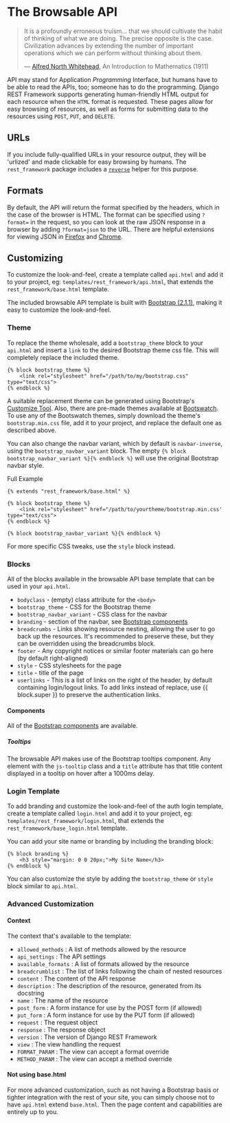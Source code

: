 # The Browsable API

> It is a profoundly erroneous truism... that we should cultivate the habit of thinking of what we are doing. The precise opposite is the case. Civilization advances by extending the number of important operations which we can perform without thinking about them.
>
> &mdash; [Alfred North Whitehead][cite], An Introduction to Mathematics (1911)


API may stand for Application *Programming* Interface, but humans have to be able to read the APIs, too; someone has to do the programming. Django REST Framework supports generating human-friendly HTML output for each resource when the `HTML` format is requested. These pages allow for easy browsing of resources, as well as forms for submitting data to the resources using `POST`, `PUT`, and `DELETE`.

## URLs

If you include fully-qualified URLs in your resource output, they will be 'urlized' and made clickable for easy browsing by humans. The `rest_framework` package includes a [`reverse`][drfreverse] helper for this purpose.


## Formats

By default, the API will return the format specified by the headers, which in the case of the browser is HTML. The format can be specified using `?format=` in the request, so you can look at the raw JSON response in a browser by adding `?format=json` to the URL. There are helpful extensions for viewing JSON in [Firefox][ffjsonview] and [Chrome][chromejsonview].


## Customizing

To customize the look-and-feel, create a template called `api.html` and add it to your project, eg: `templates/rest_framework/api.html`, that extends the `rest_framework/base.html` template.

The included browsable API template is built with [Bootstrap (2.1.1)][bootstrap], making it easy to customize the look-and-feel.

### Theme

To replace the theme wholesale, add a `bootstrap_theme` block to your `api.html` and insert a `link` to the desired Bootstrap theme css file. This will completely replace the included theme.

    {% block bootstrap_theme %}
        <link rel="stylesheet" href="/path/to/my/bootstrap.css" type="text/css">
    {% endblock %}

A suitable replacement theme can be generated using Bootstrap's [Customize Tool][bcustomize]. Also, there are pre-made themes available at [Bootswatch][bswatch]. To use any of the Bootswatch themes, simply download the theme's `bootstrap.min.css` file, add it to your project, and replace the default one as described above.

You can also change the navbar variant, which by default is `navbar-inverse`, using the `bootstrap_navbar_variant` block. The empty `{% block bootstrap_navbar_variant %}{% endblock %}` will use the original Bootstrap navbar style.

Full Example

    {% extends "rest_framework/base.html" %}

    {% block bootstrap_theme %}
        <link rel="stylesheet" href="/path/to/yourtheme/bootstrap.min.css' type="text/css">
    {% endblock %}

    {% block bootstrap_navbar_variant %}{% endblock %}


For more specific CSS tweaks, use the `style` block instead.


### Blocks

All of the blocks available in the browsable API base template that can be used in your `api.html`.

* `bodyclass`                  - (empty) class attribute for the `<body>`
* `bootstrap_theme`            - CSS for the Bootstrap theme
* `bootstrap_navbar_variant`   - CSS class for the navbar
* `branding`                   - section of the navbar, see [Bootstrap components][bcomponentsnav]
* `breadcrumbs`                - Links showing resource nesting, allowing the user to go back up the resources. It's recommended to preserve these, but they can be overridden using the breadcrumbs block.
* `footer`                     - Any copyright notices or similar footer materials can go here (by default right-aligned)
* `style`                      - CSS stylesheets for the page
* `title`                      - title of the page
* `userlinks`                  - This is a list of links on the right of the header, by default containing login/logout links. To add links instead of replace, use {{ block.super }} to preserve the authentication links.

#### Components

All of the [Bootstrap components][bcomponents] are available.

##### Tooltips

The browsable API makes use of the Bootstrap tooltips component. Any element with the `js-tooltip` class and a `title` attribute has that title content displayed in a tooltip on hover after a 1000ms delay.

### Login Template

To add branding and customize the look-and-feel of the auth login template, create a template called `login.html` and add it to your project, eg: `templates/rest_framework/login.html`, that extends the `rest_framework/base_login.html` template.

You can add your site name or branding by including the branding block:

    {% block branding %}
        <h3 style="margin: 0 0 20px;">My Site Name</h3>
    {% endblock %}
    
You can also customize the style by adding the `bootstrap_theme` or `style` block similar to `api.html`.

### Advanced Customization

#### Context

The context that's available to the template:

* `allowed_methods`     : A list of methods allowed by the resource
* `api_settings`        : The API settings
* `available_formats`   : A list of formats allowed by the resource
* `breadcrumblist`      : The list of links following the chain of nested resources
* `content`             : The content of the API response
* `description`         : The description of the resource, generated from its docstring
* `name`                : The name of the resource
* `post_form`           : A form instance for use by the POST form (if allowed)
* `put_form`            : A form instance for use by the PUT form (if allowed)
* `request`             : The request object
* `response`            : The response object
* `version`             : The version of Django REST Framework
* `view`                : The view handling the request
* `FORMAT_PARAM`        : The view can accept a format override
* `METHOD_PARAM`        : The view can accept a method override

#### Not using base.html

For more advanced customization, such as not having a Bootstrap basis or tighter integration with the rest of your site, you can simply choose not to have `api.html` extend `base.html`. Then the page content and capabilities are entirely up to you.

[cite]: http://en.wikiquote.org/wiki/Alfred_North_Whitehead
[drfreverse]: ../api-guide/reverse.md
[ffjsonview]: https://addons.mozilla.org/en-US/firefox/addon/jsonview/
[chromejsonview]: https://chrome.google.com/webstore/detail/chklaanhfefbnpoihckbnefhakgolnmc
[bootstrap]: http://getbootstrap.com
[bcustomize]: http://twitter.github.com/bootstrap/customize.html#variables
[bswatch]: http://bootswatch.com/
[bcomponents]: http://twitter.github.com/bootstrap/components.html
[bcomponentsnav]: http://twitter.github.com/bootstrap/components.html#navbar


